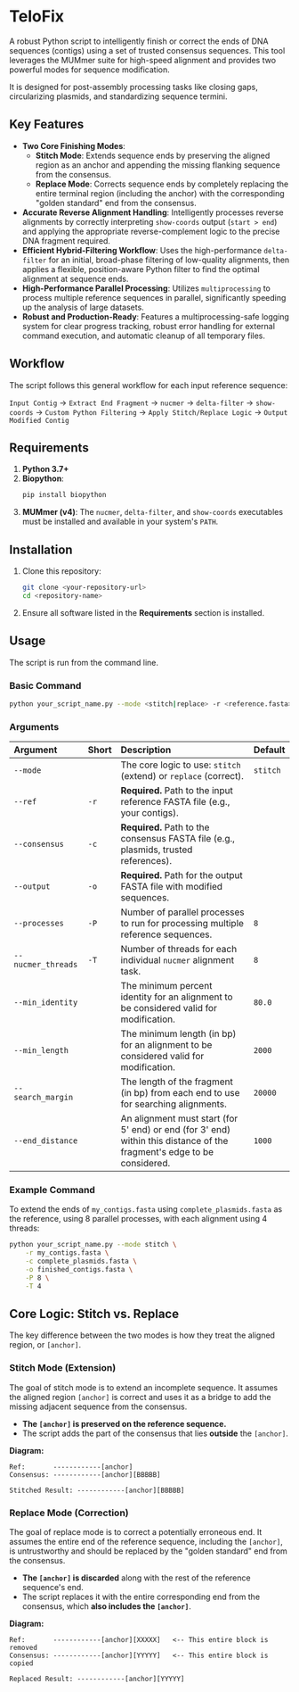 # TeloFix

A robust Python script to intelligently finish or correct the ends of DNA sequences (contigs) using a set of trusted consensus sequences. This tool leverages the MUMmer suite for high-speed alignment and provides two powerful modes for sequence modification.

It is designed for post-assembly processing tasks like closing gaps, circularizing plasmids, and standardizing sequence termini.

## Key Features

  - **Two Core Finishing Modes**:
      - **Stitch Mode**: Extends sequence ends by preserving the aligned region as an anchor and appending the missing flanking sequence from the consensus.
      - **Replace Mode**: Corrects sequence ends by completely replacing the entire terminal region (including the anchor) with the corresponding "golden standard" end from the consensus.
  - **Accurate Reverse Alignment Handling**: Intelligently processes reverse alignments by correctly interpreting `show-coords` output (`start > end`) and applying the appropriate reverse-complement logic to the precise DNA fragment required.
  - **Efficient Hybrid-Filtering Workflow**: Uses the high-performance `delta-filter` for an initial, broad-phase filtering of low-quality alignments, then applies a flexible, position-aware Python filter to find the optimal alignment at sequence ends.
  - **High-Performance Parallel Processing**: Utilizes `multiprocessing` to process multiple reference sequences in parallel, significantly speeding up the analysis of large datasets.
  - **Robust and Production-Ready**: Features a multiprocessing-safe logging system for clear progress tracking, robust error handling for external command execution, and automatic cleanup of all temporary files.

## Workflow

The script follows this general workflow for each input reference sequence:

`Input Contig` -\> `Extract End Fragment` -\> `nucmer` -\> `delta-filter` -\> `show-coords` -\> `Custom Python Filtering` -\> `Apply Stitch/Replace Logic` -\> `Output Modified Contig`

## Requirements

1.  **Python 3.7+**
2.  **Biopython**:
    ```bash
    pip install biopython
    ```
3.  **MUMmer (v4)**: The `nucmer`, `delta-filter`, and `show-coords` executables must be installed and available in your system's `PATH`.

## Installation

1.  Clone this repository:
    ```bash
    git clone <your-repository-url>
    cd <repository-name>
    ```
2.  Ensure all software listed in the **Requirements** section is installed.

## Usage

The script is run from the command line.

### Basic Command

```bash
python your_script_name.py --mode <stitch|replace> -r <reference.fasta> -c <consensus.fasta> -o <output.fasta> [OPTIONS]
```

### Arguments

| Argument | Short | Description | Default |
| :--- | :--- | :--- | :--- |
| `--mode` | | The core logic to use: `stitch` (extend) or `replace` (correct). | `stitch` |
| `--ref` | `-r` | **Required.** Path to the input reference FASTA file (e.g., your contigs). | |
| `--consensus` | `-c` | **Required.** Path to the consensus FASTA file (e.g., plasmids, trusted references). | |
| `--output` | `-o` | **Required.** Path for the output FASTA file with modified sequences. | |
| `--processes` | `-P` | Number of parallel processes to run for processing multiple reference sequences. | `8` |
| `--nucmer_threads`| `-T` | Number of threads for each individual `nucmer` alignment task. | `8` |
| `--min_identity` | | The minimum percent identity for an alignment to be considered valid for modification. | `80.0` |
| `--min_length` | | The minimum length (in bp) for an alignment to be considered valid for modification. | `2000` |
| `--search_margin`| | The length of the fragment (in bp) from each end to use for searching alignments. | `20000` |
| `--end_distance` | | An alignment must start (for 5' end) or end (for 3' end) within this distance of the fragment's edge to be considered. | `1000` |

### Example Command

To extend the ends of `my_contigs.fasta` using `complete_plasmids.fasta` as the reference, using 8 parallel processes, with each alignment using 4 threads:

```bash
python your_script_name.py --mode stitch \
    -r my_contigs.fasta \
    -c complete_plasmids.fasta \
    -o finished_contigs.fasta \
    -P 8 \
    -T 4
```

## Core Logic: Stitch vs. Replace

The key difference between the two modes is how they treat the aligned region, or `[anchor]`.

### Stitch Mode (Extension)

The goal of stitch mode is to extend an incomplete sequence. It assumes the aligned region `[anchor]` is correct and uses it as a bridge to add the missing adjacent sequence from the consensus.

  - **The `[anchor]` is preserved on the reference sequence.**
  - The script adds the part of the consensus that lies **outside** the `[anchor]`.

**Diagram:**

```
Ref:       ------------[anchor]
Consensus: ------------[anchor][BBBBB]

Stitched Result: ------------[anchor][BBBBB]
```

### Replace Mode (Correction)

The goal of replace mode is to correct a potentially erroneous end. It assumes the entire end of the reference sequence, including the `[anchor]`, is untrustworthy and should be replaced by the "golden standard" end from the consensus.

  - **The `[anchor]` is discarded** along with the rest of the reference sequence's end.
  - The script replaces it with the entire corresponding end from the consensus, which **also includes the `[anchor]`**.

**Diagram:**

```
Ref:       ------------[anchor][XXXXX]   <-- This entire block is removed
Consensus: ------------[anchor][YYYYY]   <-- This entire block is copied

Replaced Result: ------------[anchor][YYYYY]
```
